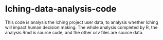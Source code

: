 # Iching-data-analysis-code
This code is analysis the Iching project user data, to analysis whether Iching will impact human decision making. 
The whole analysis completed by R, the analysis.Rmd is source code, and the other csv files are source data.
